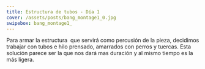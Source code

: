 ```yaml
---
title: Estructura de tubos - Día 1
cover: /assets/posts/bang_montage1_0.jpg
swipebox: bang_montage1_
---
```

Para armar la estructura  que servirá como percusión de la pieza, decidimos trabajar con tubos e hilo prensado, amarrados con perros y tuercas. Esta solución parece ser la que nos dará mas duración y al mismo tiempo es la más ligera.
